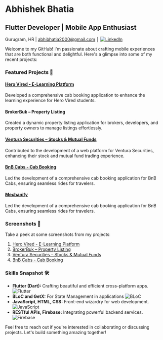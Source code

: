 # Abhishek Bhatia

## Flutter Developer | Mobile App Enthusiast

Gurugram, HR | abhibhatia2000@gmail.com │ [![LinkedIn](https://img.shields.io/badge/LinkedIn-Abhishek%20Bhatia-blue?style=flat-square&logo=linkedin)](https://www.linkedin.com/in/abhishekbhatia8/)

Welcome to my GitHub! I'm passionate about crafting mobile experiences that are both functional and delightful. Here's a glimpse into some of my recent projects:

### Featured Projects 🚀

#### [Hero Vired - E-Learning Platform](https://play.google.com/store/apps/details?id=com.herov.lms&hl=en_IN&gl=US)
Developed a comprehensive cab booking application to enhance the learning experience for Hero Vired students.

#### BrokerBuk – Property Listing
Created a dynamic property listing application for brokers, developers, and property owners to manage listings effortlessly.

#### [Ventura Securities – Stocks & Mutual Funds](https://www.venturasecurities.com/)
Contributed to the development of a web platform for Ventura Securities, enhancing their stock and mutual fund trading experience.

#### [BnB Cabs - Cab Booking](https://play.google.com/store/apps/details?id=co.boldandbeautiful.rider)
Led the development of a comprehensive cab booking application for BnB Cabs, ensuring seamless rides for travelers.

#### [Mechanify](https://play.google.com/store/apps/details?id=com.mechanifyservices&pli=1)
Led the development of a comprehensive cab booking application for BnB Cabs, ensuring seamless rides for travelers.

### Screenshots 📸

Take a peek at some screenshots from my projects:

1. [Hero Vired - E-Learning Platform](hero_vired_screenshot_link)
2. [BrokerBuk – Property Listing](brokerbuk_screenshot_link)
3. [Ventura Securities – Stocks & Mutual Funds](ventura_securities_screenshot_link)
4. [BnB Cabs - Cab Booking](bnb_cabs_screenshot_link)

### Skills Snapshot 🛠️

- **Flutter (Dart):** Crafting beautiful and efficient cross-platform apps. ![Flutter](https://img.shields.io/badge/Flutter-%2302569B.svg?style=flat-square&logo=flutter&logoColor=white)
- **BLoC and GetX:** For State Management in applications ![BLoC](https://img.shields.io/badge/BLoC-%23161822.svg?style=flat-square&logo=Flutter&logoColor=white)
- **JavaScript, HTML, CSS:** Front-end wizardry for web development. ![JavaScript](https://img.shields.io/badge/JavaScript-%23F7DF1E.svg?style=flat-square&logo=javascript&logoColor=black)
- **RESTful APIs, Firebase:** Integrating powerful backend services. ![Firebase](https://img.shields.io/badge/Firebase-%23039BE5.svg?style=flat-square&logo=firebase)


Feel free to reach out if you're interested in collaborating or discussing projects. Let's build something amazing together!
